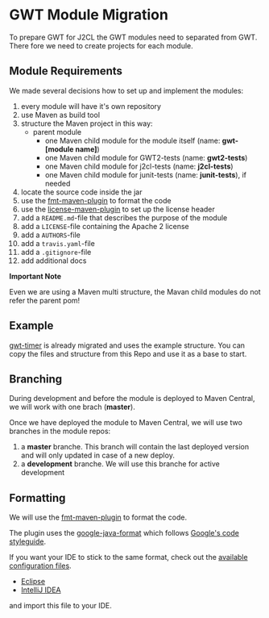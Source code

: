 # GWT Module Migration
To prepare GWT for J2CL the GWT modules need to separated from GWT.
There fore we need to create projects for each module. 

## Module Requirements
We made several decisions how to set up and implement the modules:

1. every module will have it's own repository
2. use Maven as build tool
3. structure the Maven project in this way:
    * parent module
        * one Maven child module for the module itself (name: **gwt-[module name]**)
        * one Maven child module for GWT2-tests (name: **gwt2-tests**)
        * one Maven child module for j2cl-tests (name: **j2cl-tests**)
        * one Maven child module for junit-tests (name: **junit-tests**), if needed
4. locate the source code inside the jar
5. use the [fmt-maven-plugin](https://github.com/coveooss/fmt-maven-plugin) to format the code
6. use the [license-maven-plugin](https://github.com/mycila/license-maven-plugin) to set up the license header
7. add a `README.md`-file that describes the purpose of the module
8. add a `LICENSE`-file containing the Apache 2 license
9. add a `AUTHORS`-file 
10. add a `travis.yaml`-file 
11. add a `.gitignore`-file 
12. add additional docs

**Important Note** 

Even we are using a Maven multi structure, the Mavan child modules do not refer the parent pom!


## Example
[gwt-timer](https://github.com/FrankHossfeld/gwt-timer) is already migrated and uses the example structure. You can copy the files and structure from this Repo and use it as a base to start.

## Branching
During development and before the module is deployed to Maven Central, we will work with one brach (**master**).

Once we have deployed the module to Maven Central, we will use two branches in the module repos:
1. a **master** branche. This branch will contain the last deployed version and will only updated in case of a new deploy.
2. a **development** branche. We will use this branche for active development 

## Formatting
We will use the [fmt-maven-plugin](https://github.com/coveooss/fmt-maven-plugin) to format the code.

The plugin uses the [google-java-format](https://github.com/google/google-java-format) which follows [Google's code styleguide](https://google.github.io/styleguide/javaguide.html).

If you want your IDE to stick to the same format, check out the [available configuration files](https://github.com/google/styleguide).

* [Eclipse](https://github.com/google/styleguide/blob/gh-pages/eclipse-java-google-style.xml)
* [IntelliJ IDEA](https://github.com/google/styleguide/blob/gh-pages/intellij-java-google-style.xml)

and import this file to your IDE.

